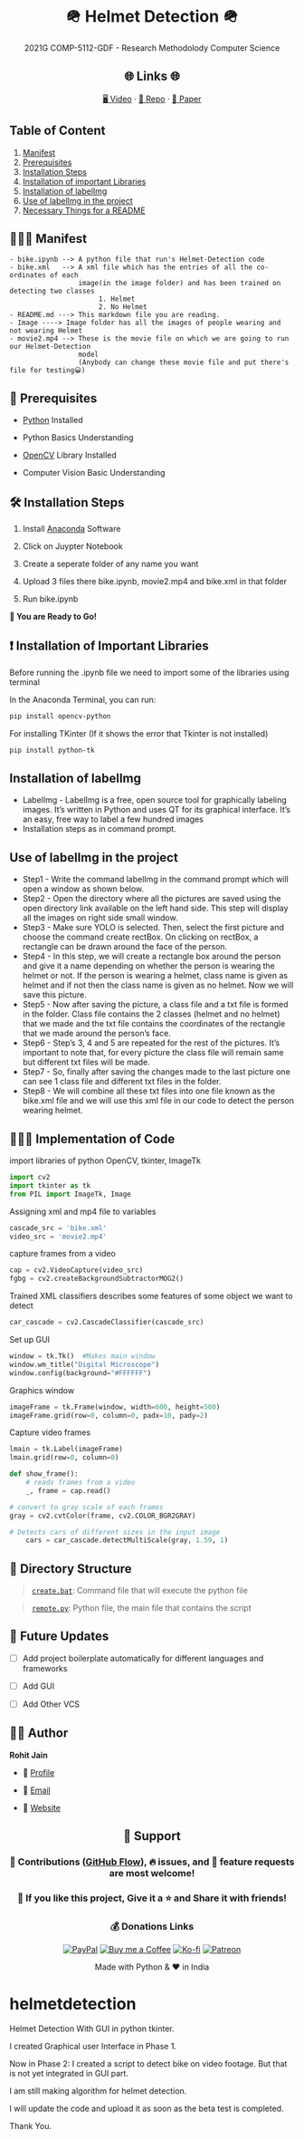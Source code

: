 <p align="center">
  <a href="https://github.com/dhyan1999/Helmet-Detection--Computer-Vision-" title="Helmet Detection">
  </a>
</p>
<h1 align="center">🪖 Helmet Detection 🪖</h1>
<p align="center">2021G COMP-5112-GDF - Research Methodolody Computer Science</p>



<h2 align="center">🌐 Links 🌐</h2>
<p align="center">
    <a href="https://youtu.be/ud4P45zhCk0" title="Helmet Detection">🖥️ Video</a>
    ·
    <a href="https://github.com/dhyan1999/Helmet-Detection--Computer-Vision-" title="Helmet Detection">📂 Repo</a>
    ·
    <a href="https://github.com/dhyan1999/Helmet-Detection--Computer-Vision-" title="Helmet Detection">📄 Paper</a>
</p>

## Table of Content

1. [Manifest](#-manifest)
2. [Prerequisites](#-prerequisites)
3. [Installation Steps](#%EF%B8%8F-installation-steps)
4. [Installation of important Libraries](#-installation-of-important-libraries)
5. [Installation of labelImg](#installation-of-labelImg)
6. [Use of labelImg in the project](#Use-of-labelImg-in-the-project)
7. [Necessary Things for a README](#necessary-things-for-a-readme)

## 🧑🏻‍🏫 Manifest

```
- bike.ipynb --> A python file that run's Helmet-Detection code
- bike.xml   --> A xml file which has the entries of all the co-ordinates of each 
                 image(in the image folder) and has been trained on detecting two classes 
                      1. Helmet
                      2. No Helmet
- README.md ---> This markdown file you are reading.
- Image ----> Image folder has all the images of people wearing and not wearing Helmet
- movie2.mp4 --> These is the movie file on which we are going to run our Helmet-Detection
                 model
                 (Anybody can change these movie file and put there's file for testing😀)
```


## 🤔 Prerequisites

- [Python](https://www.python.org/ "Python") Installed

- Python Basics Understanding

- [OpenCV](https://pypi.org/project/opencv-python/ "OpenCV") Library Installed 

- Computer Vision Basic Understanding

## 🛠️ Installation Steps

1. Install [Anaconda](https://www.anaconda.com/products/individual "Anaconda") Software

2. Click on Juypter Notebook

3. Create a seperate folder of any name you want

4. Upload 3 files there bike.ipynb, movie2.mp4 and bike.xml in that folder

5. Run bike.ipynb

**🎇 You are Ready to Go!**

## ❗ Installation of Important Libraries

Before running the .ipynb file we need to import some of the libraries using terminal 

In the Anaconda Terminal, you can run:

```Bash
pip install opencv-python
```

For installing TKinter (If it shows the error that Tkinter is not installed)

```Bash
pip install python-tk
```

## Installation of labelImg

- LabelImg - LabelImg is a free, open source tool for graphically labeling images. It’s written in Python and uses QT for its graphical interface. It’s an easy, free way to label a few hundred images 
- Installation steps as in command prompt.

## Use of labelImg in the project 

- Step1 - Write the command labelImg in the command prompt which will open a window as shown below.
- Step2 - Open the directory where all the pictures are saved using the open directory link available on the left hand side.    This step will display all the images on right side small window.
- Step3 - Make sure YOLO is selected. Then, select the first picture and choose the command create rectBox. On clicking on rectBox, a rectangle can be drawn around the face of the person. 
- Step4 - In this step, we will create a rectangle box around the person and give it a name depending on whether the person is wearing the helmet or not. If the person is wearing a helmet, class name is given as helmet and if not then the class name is given as no helmet. Now we will save this picture.
- Step5 - Now after saving the picture, a class file and a txt file is formed in the folder. Class file contains the 2 classes (helmet and no helmet) that we made and the txt file contains the coordinates of the rectangle that we made around the person’s face.
- Step6 - Step’s 3, 4 and 5 are repeated for the rest of the pictures. It’s important to note that, for every picture the class file will remain same but different txt files will be made. 
- Step7 - So, finally after saving the changes made to the last picture one can see 1 class file and different txt files in the folder. 
- Step8 - We will combine all these txt files into one file known as the bike.xml file and we will use this xml file in our code to detect the person wearing helmet.

## 👨🏻‍💻 Implementation of Code

import libraries of python OpenCV, tkinter, ImageTk

```py
import cv2
import tkinter as tk
from PIL import ImageTk, Image
```

Assigning xml and mp4 file to variables

```py
cascade_src = 'bike.xml'
video_src = 'movie2.mp4'
```

capture frames from a video

```py
cap = cv2.VideoCapture(video_src)
fgbg = cv2.createBackgroundSubtractorMOG2()
```

Trained XML classifiers describes some features of some object we want to detect

```py
car_cascade = cv2.CascadeClassifier(cascade_src)
```

Set up GUI

```py
window = tk.Tk()  #Makes main window
window.wm_title("Digital Microscope")
window.config(background="#FFFFFF")
```

Graphics window

```py
imageFrame = tk.Frame(window, width=600, height=500)
imageFrame.grid(row=0, column=0, padx=10, pady=2)
```

Capture video frames

```py
lmain = tk.Label(imageFrame)
lmain.grid(row=0, column=0)
```

```py
def show_frame():
	# reads frames from a video
    _, frame = cap.read()

# convert to gray scale of each frames    
gray = cv2.cvtColor(frame, cv2.COLOR_BGR2GRAY)

# Detects cars of different sizes in the input image
    cars = car_cascade.detectMultiScale(gray, 1.59, 1)

```


## 📂 Directory Structure

> [`create.bat`](https://github.com/king-technologies/Project-Initiator/blob/main/create.bat "Create Command"): Command file that will execute the python file

> [`remote.py`](https://github.com/king-technologies/Project-Initiator/blob/main/remote.py "Main File"): Python file, the main file that contains the script

## 🎊 Future Updates

- [ ] Add project boilerplate automatically for different languages and frameworks

- [ ] Add GUI

- [ ] Add Other VCS

## 🧑🏻 Author

**Rohit Jain**

- 🌌 [Profile](https://github.com/Rohit19060 "Rohit Jain")

- 🏮 [Email](mailto:rohitjain19060@gmail.com?subject=Hi%20from%20Project%20Initiator "Hi!")

- 🦁 [Website](https://kingtechnologies.in "Welcome")

<h2 align="center">🤝 Support</h2>

<h3 align="center">🎀 Contributions (<a href="https://guides.github.com/introduction/flow" title="GitHub flow">GitHub Flow</a>), 🔥 issues, and 🥮 feature requests are most welcome!</h3>

<h3 align="center">💙 If you like this project, Give it a ⭐ and Share it with friends!</h3>
<h3 align="center">💰 Donations Links</h3>
<p align="center">
<a href="https://www.paypal.me/kingrohitJ" title="PayPal"><img src="https://kingtechnologies.in/assets/images/Paypal.png" alt="PayPal"/></a>
<a href="https://www.buymeacoffee.com/rohitjain" title="Buy me a Coffee"><img src="https://kingtechnologies.in/assets/images/Coffee.png" alt="Buy me a Coffee"/></a>
<a href="https://ko-fi.com/rohitjain" title="Ko-fi"><img src="https://kingtechnologies.in/assets/images/Kofi.png" alt="Ko-fi"/></a>
<a href="https://www.patreon.com/KingTechnologies" title="Patreon"><img src="https://kingtechnologies.in/assets/images/Patreon.png" alt="Patreon"/></a>
</p>

<p align="center">Made with Python & ❤️ in India</p>

# helmetdetection
Helmet Detection With GUI in python tkinter.

I created Graphical user Interface in Phase 1.

Now in Phase 2:
I created a script to detect bike on video footage.
But that is not yet integrated in GUI part.

I am still making algorithm for helmet detection.

I will update the code and upload it as soon as the beta test is completed.

Thank You.